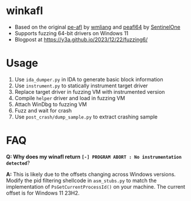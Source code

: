 # winkafl

- Based on the original [pe-afl](https://github.com/wmliang/pe-afl) by [wmliang](https://x.com/_wmliang_) and [peafl64](https://github.com/Sentinel-One/peafl64) by [SentinelOne](https://www.sentinelone.com/)
- Supports fuzzing 64-bit drivers on Windows 11
- Blogpost at https://y3a.github.io/2023/12/22/fuzzing6/

# Usage

1.  Use `ida_dumper.py` in IDA to generate basic block information
2. Use `instrument.py` to statically instrument target driver
3. Replace target driver in fuzzing VM with instrumented version
4. Compile `helper` driver and load in fuzzing VM
5. Attach WinDbg to fuzzing VM
6. Fuzz and wait for crash
7. Use `post_crash/dump_sample.py` to extract crashing sample

# FAQ

**Q: Why does my winafl return `[-] PROGRAM ABORT : No instrumentation detected`**?

**A:** This is likely due to the offsets changing across Windows versions.
Modify the pid filtering shellcode in `asm_stubs.py` to match the implementation of `PsGetCurrentProcessId()` on your machine.
The current offset is for Windows 11 23H2.
